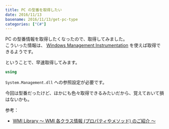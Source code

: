 ```yaml
---
title: PC の型番を取得したい
date: 2016/11/13
basename: 2016/11/13/get-pc-type
categories: ["C#"]
---
```


PC の型番情報を取得したくなったので、取得してみました。  
こういった情報は、 [Windows Management Instrumentation](https://www.wikiwand.com/ja/Windows_Management_Instrumentation) を使えば取得できるようです。

ということで、早速取得してみます。

```cs
using
```

`System.Management.dll` への参照設定が必要です。

今回は型番だったけど、ほかにも色々取得できるみたいだから、覚えておいて損はないかも。

参考：

- [WMI Library 〜 WMI 各クラス情報 (プロパティやメソッド) のご紹介 〜](http://www.wmifun.net/library/)
